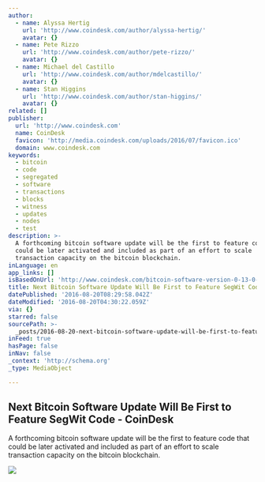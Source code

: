 ```yaml
---
author:
  - name: Alyssa Hertig
    url: 'http://www.coindesk.com/author/alyssa-hertig/'
    avatar: {}
  - name: Pete Rizzo
    url: 'http://www.coindesk.com/author/pete-rizzo/'
    avatar: {}
  - name: Michael del Castillo
    url: 'http://www.coindesk.com/author/mdelcastillo/'
    avatar: {}
  - name: Stan Higgins
    url: 'http://www.coindesk.com/author/stan-higgins/'
    avatar: {}
related: []
publisher:
  url: 'http://www.coindesk.com'
  name: CoinDesk
  favicon: 'http://media.coindesk.com/uploads/2016/07/favicon.ico'
  domain: www.coindesk.com
keywords:
  - bitcoin
  - code
  - segregated
  - software
  - transactions
  - blocks
  - witness
  - updates
  - nodes
  - test
description: >-
  A forthcoming bitcoin software update will be the first to feature code that
  could be later activated and included as part of an effort to scale
  transaction capacity on the bitcoin blockchain.
inLanguage: en
app_links: []
isBasedOnUrl: 'http://www.coindesk.com/bitcoin-software-version-0-13-0-segwit-code/'
title: Next Bitcoin Software Update Will Be First to Feature SegWit Code - CoinDesk
datePublished: '2016-08-20T08:29:58.042Z'
dateModified: '2016-08-20T04:30:22.059Z'
via: {}
starred: false
sourcePath: >-
  _posts/2016-08-20-next-bitcoin-software-update-will-be-first-to-feature-segwit.md
inFeed: true
hasPage: false
inNav: false
_context: 'http://schema.org'
_type: MediaObject

---
```

<article style=""><h1>Next Bitcoin Software Update Will Be First to Feature SegWit Code - CoinDesk</h1><p>A forthcoming bitcoin software update will be the first to feature code that could be later activated and included as part of an effort to scale transaction capacity on the bitcoin blockchain.</p><img src="https://media.coindesk.com/uploads/2016/08/computer-hacker-e1471533239923.jpg" /></article>